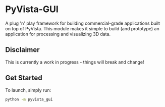 # PyVista-GUI

A plug 'n' play framework for building commercial-grade applications built on
top of PyVista. This module makes it simple to build (and prototype) an
application for processing and visualizing 3D data.

## Disclaimer

This is currently a work in progress - things will break and change!


## Get Started

To launch, simply run:

```bash
python -m pyvista_gui
```
